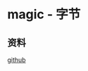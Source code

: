 # magic - 字节

## 资料

[github](https://github.com/bytedance/magic-microservices/blob/main/README-zh_CN.md)
